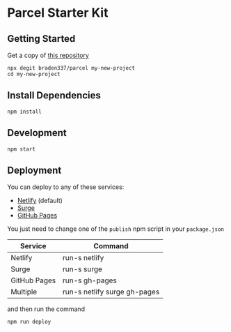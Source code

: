 # Parcel Starter Kit

## Getting Started

Get a copy of [this repository](https://github.com/braden337/parcel)

```shell
npx degit braden337/parcel my-new-project
cd my-new-project
```

## Install Dependencies

```shell
npm install
```

## Development

```shell
npm start
```

## Deployment

You can deploy to any of these services:

- [Netlify](https://netlify.com) (default)
- [Surge](https://surge.sh)
- [GitHub Pages](https://pages.github.com)

You just need to change one of the `publish` npm script in your `package.json`

| Service      | Command                      |
| ------------ | ---------------------------- |
| Netlify      | run-s netlify                |
| Surge        | run-s surge                  |
| GitHub Pages | run-s gh-pages               |
| Multiple     | run-s netlify surge gh-pages |

and then run the command

```shell
npm run deploy
```
